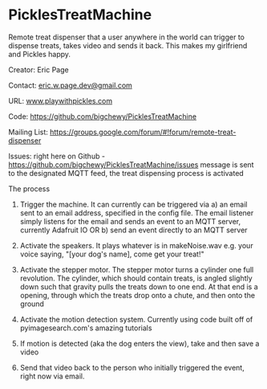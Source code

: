 # PicklesTreatMachine
Remote treat dispenser that a user anywhere in the world can trigger to dispense treats, takes video and sends it back. This makes my girlfriend and Pickles happy.

Creator: Eric Page

Contact: eric.w.page.dev@gmail.com

URL: www.playwithpickles.com

Code: https://github.com/bigchewy/PicklesTreatMachine

Mailing List: https://groups.google.com/forum/#!forum/remote-treat-dispenser

Issues: right here on Github - https://github.com/bigchewy/PicklesTreatMachine/issues
message is sent to the designated MQTT feed, the treat dispensing process is activated

The process
1) Trigger the machine. It can currently can be triggered via
 a) an email sent to an email address, specified in the config file. The email listener simply listens for the email and sends an event to an MQTT server, currently Adafruit IO 
 OR
 b) send an event directly to an MQTT server 
 
2) Activate the speakers. It plays whatever is in makeNoise.wav e.g. your voice saying, "[your dog's name], come get your treat!"

3) Activate the stepper motor. The stepper motor turns a cylinder one full revolution. The cylinder, which should contain treats, is angled slightly down such that gravity pulls the treats down to one end. At that end is a opening, through which the treats drop onto a chute, and then onto the ground

4) Activate the motion detection system. Currently using code built off of pyimagesearch.com's amazing tutorials

5) If motion is detected (aka the dog enters the view), take and then save a video

6) Send that video back to the person who initially triggered the event, right now via email.
